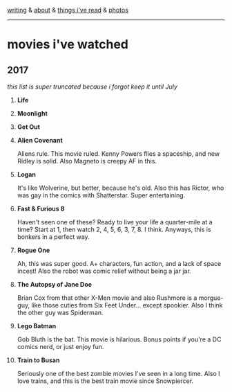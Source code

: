 [writing](index.md) & [about](about.md) & [things i've read](books.md) & [photos](http://vsco.co/brookshelley/images/1)

---

# movies i've watched

## 2017

_this list is super truncated because i forgot keep it until July_

1. **Life**

2. **Moonlight**

3. **Get Out**

2. **Alien Covenant**

    Aliens rule. This movie ruled. Kenny Powers flies a spaceship, and new Ridley is solid. Also Magneto is creepy AF in this.

3. **Logan**

    It's like Wolverine, but better, because he's old. Also this has Rictor, who was gay in the comics with Shatterstar. Super entertaining.

4. **Fast & Furious 8**

    Haven't seen one of these? Ready to live your life a quarter-mile at a time? Start at 1, then watch 2, 4, 5, 6, 3, 7, 8. I think. Anyways, this is bonkers in a perfect way.

5. **Rogue One**

    Ah, this was super good. A+ characters, fun action, and a lack of space incest! Also the robot was comic relief without being a jar jar.

6. **The Autopsy of Jane Doe**

    Brian Cox from that other X-Men movie and also Rushmore is a morgue-guy, like those cuties from Six Feet Under... except spookier. Also I think the other guy was Spiderman.

7. **Lego Batman**

    Gob Bluth is the bat. This movie is hilarious. Bonus points if you're a DC comics nerd, or just enjoy fun.

8. **Train to Busan**

    Seriously one of the best zombie movies I've seen in a long time. Also I love trains, and this is the best train movie since Snowpiercer.

